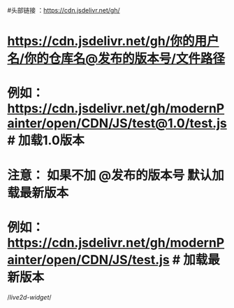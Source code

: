 #头部链接  ：https://cdn.jsdelivr.net/gh/

# https://cdn.jsdelivr.net/gh/你的用户名/你的仓库名@发布的版本号/文件路径

# 例如：https://cdn.jsdelivr.net/gh/modernPainter/open/CDN/JS/test@1.0/test.js # 加载1.0版本

# 注意： 如果不加  @发布的版本号  默认加载最新版本

# 例如：https://cdn.jsdelivr.net/gh/modernPainter/open/CDN/JS/test.js # 加载最新版本

/*live2d-widget*/

<link rel="stylesheet" href="https://cdn.jsdelivr.net/npm/font-awesome/css/font-awesome.min.css">

<script src="https://cdn.jsdelivr.net/gh/modernPainter/open/CDN/Live2d/autoload.js"></script>
